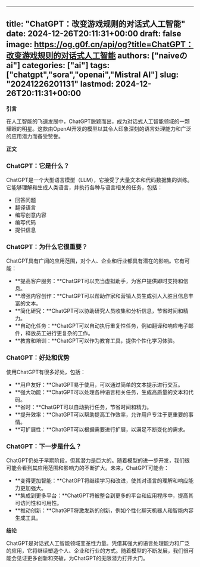 
---
title: "ChatGPT：改变游戏规则的对话式人工智能"
date: 2024-12-26T20:11:31+00:00
draft: false
image: https://og.g0f.cn/api/og?title=ChatGPT：改变游戏规则的对话式人工智能
authors: ["naiveのai"]
categories: ["ai"]
tags: ["chatgpt","sora","openai","Mistral AI"]
slug: "20241226201131"
lastmod: 2024-12-26T20:11:31+00:00
---
**引言**

在人工智能的飞速发展中，ChatGPT脱颖而出，成为对话式人工智能领域的一颗耀眼的明星。这款由OpenAI开发的模型以其令人印象深刻的语言处理能力和广泛的应用潜力而备受赞誉。

**正文**

### ChatGPT：它是什么？

ChatGPT是一个大型语言模型（LLM），它接受了大量文本和代码数据集的训练。它能够理解和生成人类语言，并执行各种与语言相关的任务，包括：

- 回答问题
- 翻译语言
- 编写创意内容
- 编写代码
- 提供信息

### ChatGPT：为什么它很重要？

ChatGPT具有广阔的应用范围，对个人、企业和行业都具有潜在的影响。它有可能：

- **提高客户服务：**ChatGPT可以充当虚拟助手，为客户提供即时支持和信息。
- **增强内容创作：**ChatGPT可以帮助作家和营销人员生成引人入胜且信息丰富的文本。
- **简化研究：**ChatGPT可以协助研究人员收集和分析信息，节省时间和精力。
- **自动化任务：**ChatGPT可以自动执行重复性任务，例如翻译和响应电子邮件，释放员工进行更复杂的工作。
- **教育和培训：**ChatGPT可以作为教育工具，提供个性化学习体验。

### ChatGPT：好处和优势

使用ChatGPT有很多好处，包括：

- **用户友好：**ChatGPT易于使用，可以通过简单的文本提示进行交互。
- **强大功能：**ChatGPT可以处理各种语言相关任务，生成高质量的文本和代码。
- **省时：**ChatGPT可以自动执行任务，节省时间和精力。
- **提升效率：**ChatGPT可以帮助提高工作效率，允许用户专注于更重要的事情。
- **可扩展性：**ChatGPT可以根据需要进行扩展，以满足不断变化的需求。

### ChatGPT：下一步是什么？

ChatGPT仍处于早期阶段，但其潜力是巨大的。随着模型的进一步开发，我们很可能会看到其应用范围和影响力的不断扩大。未来，ChatGPT可能会：

- **变得更加智能：**ChatGPT将继续学习和改进，使其对语言的理解和响应能力更加强大。
- **集成到更多平台：**ChatGPT将被整合到更多的平台和应用程序中，提高其可访问性和可用性。
- **推动创新：**ChatGPT将激发新的创新，例如个性化聊天机器人和智能内容生成工具。

**结论**

ChatGPT是对话式人工智能领域变革性力量。凭借其强大的语言处理能力和广泛的应用，它将继续塑造个人、企业和行业的方式。随着模型的不断发展，我们很可能会见证更多创新和突破，为ChatGPT的无限潜力打开大门。